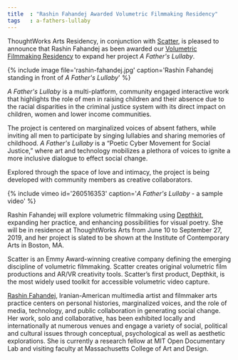 ```yaml
---
title  : "Rashin Fahandej Awarded Volumetric Filmmaking Residency"
tags   : a-fathers-lullaby
---
```

ThoughtWorks Arts Residency, in conjunction with [Scatter](http://scatter.nyc), is pleased to announce that Rashin Fahandej as been awarded our [Volumetric Filmmaking Residency](https://thoughtworksarts.io/open-call/2019-volumetric-residency/) to expand her project _A Father's Lullaby_.

{% include image file='rashin-fahandej.jpg'
   caption='Rashin Fahandej standing in front of _A Father\'s Lullaby_' %}

_A Father's Lullaby_ is a multi-platform, community engaged interactive work that highlights the role of men in raising children and their absence due to the racial disparities in the criminal justice system with its direct impact on children, women and lower income communities.

<!--excerpt-ends-->

The project is centered on marginalized voices of absent fathers, while inviting all men to participate by singing lullabies and sharing memories of childhood. _A Father's Lullaby_ is a “Poetic Cyber Movement for Social Justice,” where art and technology mobilizes a plethora of voices to ignite a more inclusive dialogue to effect social change.

Explored through the space of love and intimacy, the project is being developed with community members as creative collaborators.

{% include vimeo id='260516353'
   caption='_A Father\'s Lullaby_ - a sample video' %}

Rashin Fahandej will explore volumetric filmmaking using [Depthkit](https://www.depthkit.tv), expanding her practice, and enhancing possibilities for visual poetry. She will be in residence at ThoughtWorks Arts from June 10 to September 27, 2019, and her project is slated to be shown at the Institute of Contemporary Arts in Boston, MA.

Scatter is an Emmy Award-winning creative company defining the emerging discipline of volumetric filmmaking. Scatter creates original volumetric film productions and AR/VR creativity tools. Scatter’s first product, Depthkit, is the most widely used toolkit for accessible volumetric video capture.

[Rashin Fahandej](http://www.rashinfahandej.com), Iranian-American multimedia artist and filmmaker arts practice centers on personal histories, marginalized voices, and the role of media, technology, and public collaboration in generating social change. Her work, solo and collaborative, has been exhibited locally and internationally at numerous venues and engage a variety of social, political and cultural issues through conceptual, psychological as well as aesthetic explorations. She is currently a research fellow at MIT Open Documentary Lab and visiting faculty at Massachusetts College of Art and Design.
